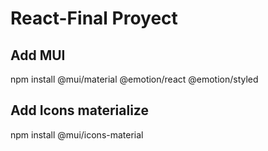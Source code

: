 # React-Final Proyect

## Add MUI
npm install @mui/material @emotion/react @emotion/styled

## Add Icons materialize
npm install @mui/icons-material